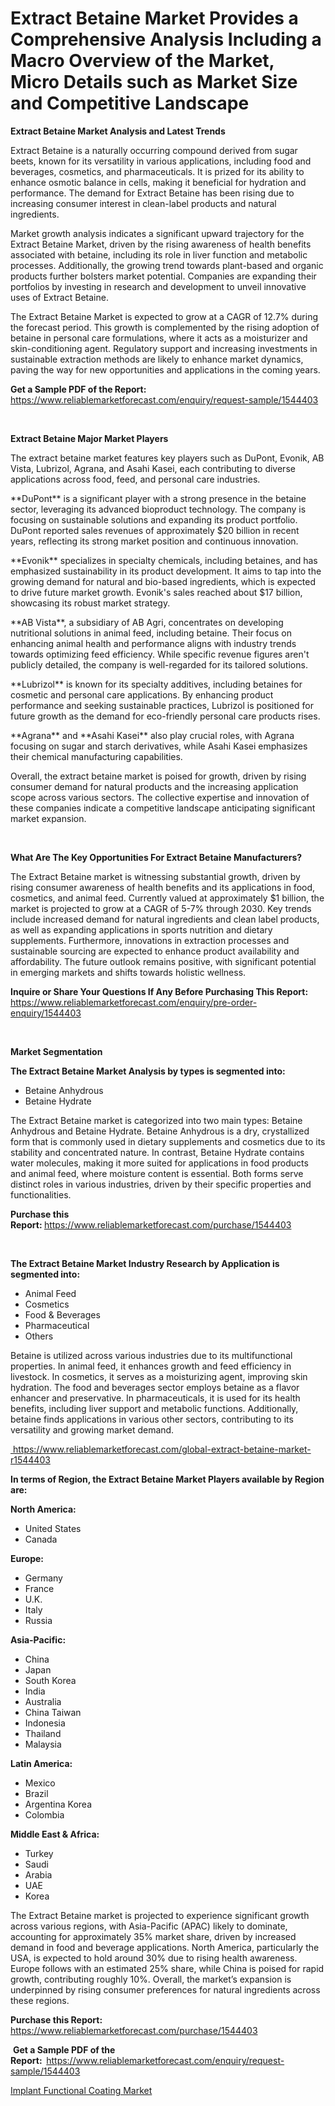 <p><h1>Extract Betaine Market Provides a Comprehensive Analysis Including a Macro Overview of the Market, Micro Details such as Market Size and Competitive Landscape</h1></p><p><strong>Extract Betaine Market Analysis and Latest Trends</strong></p>
<p><p>Extract Betaine is a naturally occurring compound derived from sugar beets, known for its versatility in various applications, including food and beverages, cosmetics, and pharmaceuticals. It is prized for its ability to enhance osmotic balance in cells, making it beneficial for hydration and performance. The demand for Extract Betaine has been rising due to increasing consumer interest in clean-label products and natural ingredients.</p><p>Market growth analysis indicates a significant upward trajectory for the Extract Betaine Market, driven by the rising awareness of health benefits associated with betaine, including its role in liver function and metabolic processes. Additionally, the growing trend towards plant-based and organic products further bolsters market potential. Companies are expanding their portfolios by investing in research and development to unveil innovative uses of Extract Betaine.</p><p>The Extract Betaine Market is expected to grow at a CAGR of 12.7% during the forecast period. This growth is complemented by the rising adoption of betaine in personal care formulations, where it acts as a moisturizer and skin-conditioning agent. Regulatory support and increasing investments in sustainable extraction methods are likely to enhance market dynamics, paving the way for new opportunities and applications in the coming years.</p></p>
<p><strong>Get a Sample PDF of the Report:&nbsp;</strong> <a href="https://www.reliablemarketforecast.com/enquiry/request-sample/1544403?utm_campaign=1885&utm_medium=2&utm_source=Github&utm_content=ia&utm_term=01022025&utm_id=extract-betaine">https://www.reliablemarketforecast.com/enquiry/request-sample/1544403</a></p>
<p>&nbsp;</p>
<p><strong>Extract Betaine Major Market Players</strong></p>
<p><p>The extract betaine market features key players such as DuPont, Evonik, AB Vista, Lubrizol, Agrana, and Asahi Kasei, each contributing to diverse applications across food, feed, and personal care industries.</p><p>**DuPont** is a significant player with a strong presence in the betaine sector, leveraging its advanced bioproduct technology. The company is focusing on sustainable solutions and expanding its product portfolio. DuPont reported sales revenues of approximately $20 billion in recent years, reflecting its strong market position and continuous innovation.</p><p>**Evonik** specializes in specialty chemicals, including betaines, and has emphasized sustainability in its product development. It aims to tap into the growing demand for natural and bio-based ingredients, which is expected to drive future market growth. Evonik's sales reached about $17 billion, showcasing its robust market strategy.</p><p>**AB Vista**, a subsidiary of AB Agri, concentrates on developing nutritional solutions in animal feed, including betaine. Their focus on enhancing animal health and performance aligns with industry trends towards optimizing feed efficiency. While specific revenue figures aren't publicly detailed, the company is well-regarded for its tailored solutions.</p><p>**Lubrizol** is known for its specialty additives, including betaines for cosmetic and personal care applications. By enhancing product performance and seeking sustainable practices, Lubrizol is positioned for future growth as the demand for eco-friendly personal care products rises.</p><p>**Agrana** and **Asahi Kasei** also play crucial roles, with Agrana focusing on sugar and starch derivatives, while Asahi Kasei emphasizes their chemical manufacturing capabilities.</p><p>Overall, the extract betaine market is poised for growth, driven by rising consumer demand for natural products and the increasing application scope across various sectors. The collective expertise and innovation of these companies indicate a competitive landscape anticipating significant market expansion.</p></p>
<p>&nbsp;</p>
<p><strong>What Are The Key Opportunities For Extract Betaine Manufacturers?</strong></p>
<p><p>The Extract Betaine market is witnessing substantial growth, driven by rising consumer awareness of health benefits and its applications in food, cosmetics, and animal feed. Currently valued at approximately $1 billion, the market is projected to grow at a CAGR of 5-7% through 2030. Key trends include increased demand for natural ingredients and clean label products, as well as expanding applications in sports nutrition and dietary supplements. Furthermore, innovations in extraction processes and sustainable sourcing are expected to enhance product availability and affordability. The future outlook remains positive, with significant potential in emerging markets and shifts towards holistic wellness.</p></p>
<p><strong>Inquire or Share Your Questions If Any Before Purchasing This Report:</strong> <a href="https://www.reliablemarketforecast.com/enquiry/pre-order-enquiry/1544403?utm_campaign=1885&utm_medium=2&utm_source=Github&utm_content=ia&utm_term=01022025&utm_id=extract-betaine">https://www.reliablemarketforecast.com/enquiry/pre-order-enquiry/1544403</a></p>
<p>&nbsp;</p>
<p><strong>Market Segmentation</strong></p>
<p><strong>The Extract Betaine Market Analysis by types is segmented into:</strong></p>
<p><ul><li>Betaine Anhydrous</li><li>Betaine Hydrate</li></ul></p>
<p><p>The Extract Betaine market is categorized into two main types: Betaine Anhydrous and Betaine Hydrate. Betaine Anhydrous is a dry, crystallized form that is commonly used in dietary supplements and cosmetics due to its stability and concentrated nature. In contrast, Betaine Hydrate contains water molecules, making it more suited for applications in food products and animal feed, where moisture content is essential. Both forms serve distinct roles in various industries, driven by their specific properties and functionalities.</p></p>
<p><strong>Purchase this Report:&nbsp;</strong><a href="https://www.reliablemarketforecast.com/purchase/1544403?utm_campaign=1885&utm_medium=2&utm_source=Github&utm_content=ia&utm_term=01022025&utm_id=extract-betaine">https://www.reliablemarketforecast.com/purchase/1544403</a></p>
<p>&nbsp;</p>
<p><strong>The Extract Betaine Market Industry Research by Application is segmented into:</strong></p>
<p><ul><li>Animal Feed</li><li>Cosmetics</li><li>Food & Beverages</li><li>Pharmaceutical</li><li>Others</li></ul></p>
<p><p>Betaine is utilized across various industries due to its multifunctional properties. In animal feed, it enhances growth and feed efficiency in livestock. In cosmetics, it serves as a moisturizing agent, improving skin hydration. The food and beverages sector employs betaine as a flavor enhancer and preservative. In pharmaceuticals, it is used for its health benefits, including liver support and metabolic functions. Additionally, betaine finds applications in various other sectors, contributing to its versatility and growing market demand.</p></p>
<p><a href="https://www.reliablemarketforecast.com/global-extract-betaine-market-r1544403?utm_campaign=1885&utm_medium=2&utm_source=Github&utm_content=ia&utm_term=01022025&utm_id=extract-betaine">&nbsp;https://www.reliablemarketforecast.com/global-extract-betaine-market-r1544403</a></p>
<p><strong>In terms of Region, the Extract Betaine Market Players available by Region are:</strong></p>
<p>
    <p> <strong> North America: </strong>
        <ul>
            <li>United States</li>
            <li>Canada</li>
        </ul>
        </p> 
    <p> <strong> Europe: </strong>
        <ul>
            <li>Germany</li>
            <li>France</li>
            <li>U.K.</li>
            <li>Italy</li>
            <li>Russia</li>
        </ul>
        </p> 
    <p> <strong> Asia-Pacific: </strong>
        <ul>
            <li>China</li>
            <li>Japan</li>
            <li>South Korea</li>
            <li>India</li>
            <li>Australia</li>
            <li>China Taiwan</li>
            <li>Indonesia</li>
            <li>Thailand</li>
            <li>Malaysia</li>
        </ul>
        </p> 
    <p> <strong> Latin America: </strong>
        <ul>
            <li>Mexico</li>
            <li>Brazil</li>
            <li>Argentina Korea</li>
            <li>Colombia</li>
        </ul>
        </p> 
    <p> <strong> Middle East & Africa: </strong>
        <ul>
            <li>Turkey</li>
            <li>Saudi</li>
            <li>Arabia</li>
            <li>UAE</li>
            <li>Korea</li>
        </ul>
    </p>
    </p>
<p><p>The Extract Betaine market is projected to experience significant growth across various regions, with Asia-Pacific (APAC) likely to dominate, accounting for approximately 35% market share, driven by increased demand in food and beverage applications. North America, particularly the USA, is expected to hold around 30% due to rising health awareness. Europe follows with an estimated 25% share, while China is poised for rapid growth, contributing roughly 10%. Overall, the market’s expansion is underpinned by rising consumer preferences for natural ingredients across these regions.</p></p>
<p><strong>Purchase this Report: </strong><a href="https://www.reliablemarketforecast.com/purchase/1544403?utm_campaign=1885&utm_medium=2&utm_source=Github&utm_content=ia&utm_term=01022025&utm_id=extract-betaine">https://www.reliablemarketforecast.com/purchase/1544403</a></p>
<p>&nbsp;<strong>Get a Sample PDF of the Report:&nbsp;&nbsp;</strong><a href="https://www.reliablemarketforecast.com/enquiry/request-sample/1544403?utm_campaign=1885&utm_medium=2&utm_source=Github&utm_content=ia&utm_term=01022025&utm_id=extract-betaine">https://www.reliablemarketforecast.com/enquiry/request-sample/1544403</a></p>
<p><strong></strong></p>
<p><p><a href="https://github.com/sofayahoo2023/Market-Research-Report-List-6/blob/main/implant-functional-coating-market.md?utm_campaign=1885&utm_medium=2&utm_source=Github&utm_content=ia&utm_term=01022025&utm_id=extract-betaine">Implant Functional Coating Market</a></p></p>